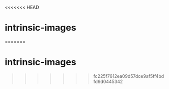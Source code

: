 <<<<<<< HEAD
# intrinsic-images
=======
# intrinsic-images
>>>>>>> fc225f7612ea09d57dce9af5ff4bdfd9d0445342
